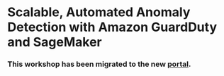 # Scalable, Automated Anomaly Detection with Amazon GuardDuty and SageMaker


### This workshop has been migrated to the new [portal](https://ml-threat-detection.awssecworkshops.com/).

